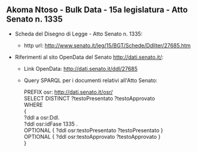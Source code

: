 ## Akoma Ntoso - Bulk Data - 15a legislatura - Atto Senato n. 1335 ##

* Scheda del Disegno di Legge - Atto Senato n. 1335:
	* http url: http://www.senato.it/leg/15/BGT/Schede/Ddliter/27685.htm

* Riferimenti al sito OpenData del Senato http://dati.senato.it/:
	* Link OpenData: http://dati.senato.it/ddl/27685
	* Query SPARQL per i documenti relativi all'Atto Senato:

        PREFIX osr: <http://dati.senato.it/osr/>  
		SELECT DISTINCT ?testoPresentato ?testoApprovato  
		WHERE  
		{  
		    ?ddl a osr:Ddl.  
		    ?ddl osr:idFase 1335 .  
		    OPTIONAL { ?ddl osr:testoPresentato ?testoPresentato }  
		    OPTIONAL { ?ddl osr:testoApprovato ?testoApprovato }  
		}
		